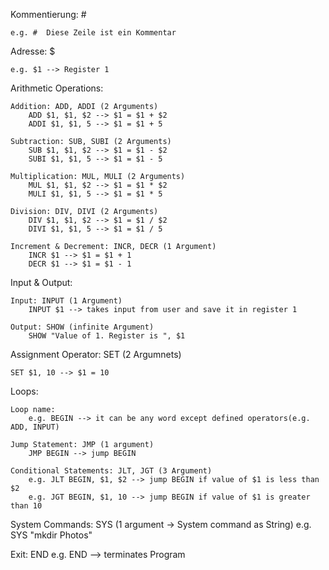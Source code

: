 Kommentierung: #

    e.g. #  Diese Zeile ist ein Kommentar

Adresse: $

    e.g. $1 --> Register 1

Arithmetic Operations:

    Addition: ADD, ADDI (2 Arguments)
        ADD $1, $1, $2 --> $1 = $1 + $2
        ADDI $1, $1, 5 --> $1 = $1 + 5
    
    Subtraction: SUB, SUBI (2 Arguments)
        SUB $1, $1, $2 --> $1 = $1 - $2
        SUBI $1, $1, 5 --> $1 = $1 - 5

    Multiplication: MUL, MULI (2 Arguments)
        MUL $1, $1, $2 --> $1 = $1 * $2
        MULI $1, $1, 5 --> $1 = $1 * 5

    Division: DIV, DIVI (2 Arguments)
        DIV $1, $1, $2 --> $1 = $1 / $2
        DIVI $1, $1, 5 --> $1 = $1 / 5

    Increment & Decrement: INCR, DECR (1 Argument)
        INCR $1 --> $1 = $1 + 1
        DECR $1 --> $1 = $1 - 1       

Input & Output:

    Input: INPUT (1 Argument)
        INPUT $1 --> takes input from user and save it in register 1

    Output: SHOW (infinite Argument)
        SHOW "Value of 1. Register is ", $1 

Assignment Operator: SET (2 Argumnets)

    SET $1, 10 --> $1 = 10

Loops:

    Loop name:
        e.g. BEGIN --> it can be any word except defined operators(e.g. ADD, INPUT)
    
    Jump Statement: JMP (1 argument)
        JMP BEGIN --> jump BEGIN
    
    Conditional Statements: JLT, JGT (3 Argument)
        e.g. JLT BEGIN, $1, $2 --> jump BEGIN if value of $1 is less than $2
        e.g. JGT BEGIN, $1, 10 --> jump BEGIN if value of $1 is greater than 10

System Commands: SYS (1 argument -> System command as String)
    e.g. SYS "mkdir Photos"

Exit: END
    e.g. END --> terminates Program
